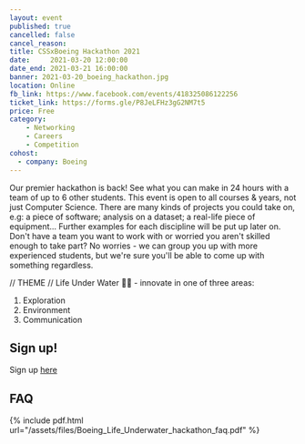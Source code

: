 ```yaml
---
layout: event
published: true
cancelled: false
cancel_reason:
title: CSSxBoeing Hackathon 2021
date:     2021-03-20 12:00:00
date_end: 2021-03-21 16:00:00
banner: 2021-03-20_boeing_hackathon.jpg
location: Online
fb_link: https://www.facebook.com/events/418325086122256
ticket_link: https://forms.gle/P8JeLFHz3gG2NM7t5
price: Free
category:
    - Networking
    - Careers
    - Competition
cohost:
  - company: Boeing
---
```

Our premier hackathon is back! See what you can make in 24 hours with a team of up to 6 other students.
This event is open to all courses & years, not just Computer Science. There are many kinds of projects you could take on, e.g: a piece of software; analysis on a dataset; a real-life piece of equipment... Further examples for each discipline will be put up later on.
Don't have a team you want to work with or worried you aren't skilled enough to take part? No worries - we can group you up with more experienced students, but we're sure you'll be able to come up with something regardless.

// THEME //
Life Under Water 🌊🌱 - innovate in one of three areas:
1. Exploration
2. Environment
3. Communication

## Sign up!
Sign up [here](https://forms.gle/P8JeLFHz3gG2NM7t5)

## FAQ
{% include pdf.html url="/assets/files/Boeing_Life_Underwater_hackathon_faq.pdf" %}

